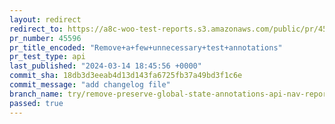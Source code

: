 ```yaml
---
layout: redirect
redirect_to: https://a8c-woo-test-reports.s3.amazonaws.com/public/pr/45596/api/index.html
pr_number: 45596
pr_title_encoded: "Remove+a+few+unnecessary+test+annotations"
pr_test_type: api
last_published: "2024-03-14 18:45:56 +0000"
commit_sha: 18db3d3eeab4d13d143fa6725fb37a49bd3f1c6e
commit_message: "add changelog file"
branch_name: try/remove-preserve-global-state-annotations-api-nav-reports
passed: true
---
```


